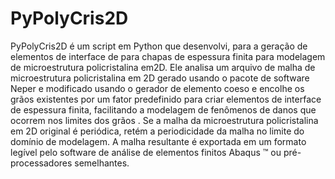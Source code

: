 # PyPolyCris2D
PyPolyCris2D é um script em Python que desenvolvi, para a geração de elementos de interface de para chapas de espessura finita para modelagem de microestrutura policristalina em2D. Ele analisa um arquivo de malha de microestrutura policristalina em 2D gerado usando o pacote de software Neper e modificado usando o gerador de elemento coeso e encolhe os grãos existentes por um fator predefinido para criar elementos de interface de espessura finita, facilitando a modelagem de fenômenos de danos que ocorrem nos limites dos grãos . Se a malha da microestrutura policristalina em 2D original é periódica,  retém a periodicidade da malha no limite do domínio de modelagem. A malha resultante é exportada em um formato legível pelo software de análise de elementos finitos Abaqus ™ ou pré-processadores semelhantes.
